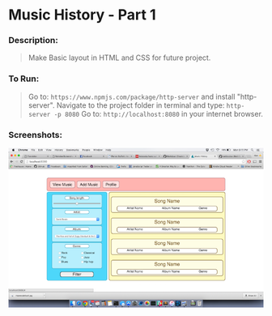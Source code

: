 # Music History - Part 1
### Description:

> Make Basic layout in HTML and CSS for future project.

### To Run:
> Go to: `https://www.npmjs.com/package/http-server` and install "http-server".
> Navigate to the project folder in terminal and type: `http-server -p 8080`
> Go to: `http://localhost:8080` in your internet browser.

### Screenshots:

![Screenshot of Music History, Part 1](https://raw.githubusercontent.com/mattbruton/musichistory-boilerplate/master/Screenshots/MusicHistorySS.png)
